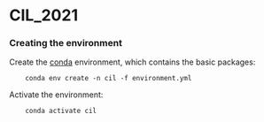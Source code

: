 # CIL_2021

### Creating the environment

Create the [conda](https://docs.conda.io/projects/conda/en/latest/user-guide/install/index.html) environment, which contains the basic packages:

```
    conda env create -n cil -f environment.yml
```

Activate the environment:

```
    conda activate cil
```
